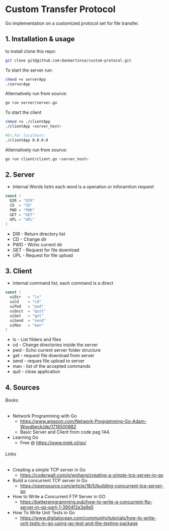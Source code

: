 Custom Transfer Protocol
======

Go implementation on a customized protocol set for file transfer.

## 1. Installation & usage

to install clone this repo:
```sh
git clone git@github.com:danmartinsa/custom-protocol.git
```

To start the server run:
```sh
chmod +x serverApp
./serverApp
```

Alternatively run from source: 
```sh
go run server/server.go
```

To start the client
```sh
chmod +x ./clientApp
./clientApp <server_host>

#Ex.For localhost:
./clientApp 0.0.0.0
```

Alternatively run from source:
```sh
go run client/client.go <server_host>
```



## 2. Server


- Internal Words listm each word is a operation or inforamtion request
``` go
const (
  DIR = "DIR"
  CD  = "CD"
  PWD = "PWD"
  GET = "GET"
  UPL = "UPL"
)
```

- DIR - Return directory list
- CD - Change dir
- PWD - Wcho current dir
- GET - Request for file download
- UPL - Request for file upload


## 3. Client

- internal command list, each command is a direct 
```Go
const (
  uiDir   = "ls"
  uiCd    = "cd"
  uiPwd   = "pwd"
  uiQuit  = "quit"
  uiGet   = "get"
  uiSend  = "send"
  uiMan   = "man"
)
```

- ls - List filders and files 
- cd - Change directories inside the server
- pwd - Echo current server folder structure
- get - request file download from server
- send - reques file upload to server
- man - list of the accepted commands
- quit - close application


## 4. Sources

###### Books
- Network Programming with Go
	 - https://www.amazon.com/Network-Programming-Go-Adam-Woodbeck/dp/1718500882
	 - Basic Server and Client from code pag 144.
- Learning Go
	- Free @ https://www.miek.nl/go/

###### Links
- Creating a simple TCP server in Go
	- https://coderwall.com/p/wohavg/creating-a-simple-tcp-server-in-go
- Build a concurrent TCP server in Go
	- https://opensource.com/article/18/5/building-concurrent-tcp-server-go
- How to Write a Concurrent FTP Server in GO
	- https://betterprogramming.pub/how-to-write-a-concurrent-ftp-server-in-go-part-1-3904f2e3a9e5
- How To Write Unit Tests in Go
	- https://www.digitalocean.com/community/tutorials/how-to-write-unit-tests-in-go-using-go-test-and-the-testing-package
